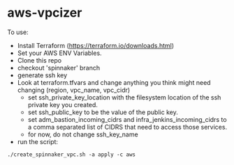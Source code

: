 # aws-vpcizer

To use:
* Install Terraform (https://terraform.io/downloads.html)
* Set your AWS ENV Variables.
* Clone this repo
* checkout 'spinnaker' branch
* generate ssh key
* Look at terraform.tfvars and change anything you think might need changing (region, vpc_name, vpc_cidr)
  * set ssh_private_key_location with the filesystem location of the ssh private key you created.
  * set ssh_public_key to be the value of the public key.
  * set adm_bastion_incoming_cidrs and infra_jenkins_incoming_cidrs to a comma separated list of CIDRS that need to access those services.
  * for now, do not change ssh_key_name
* run the script:
```
./create_spinnaker_vpc.sh -a apply -c aws
```
